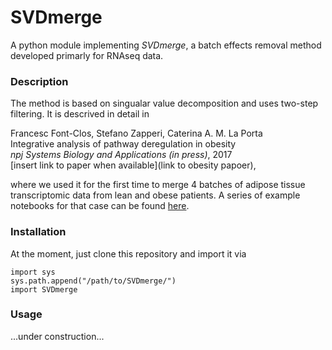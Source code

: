 # SVDmerge
A python module implementing *SVDmerge*, a batch effects removal method developed primarly for RNAseq data.


### Description
The method is based on singualar value decomposition and uses two-step filtering.
It is descrived in detail in

Francesc Font-Clos, Stefano Zapperi, Caterina A. M. La Porta  
Integrative analysis of pathway deregulation in obesity  
*npj Systems Biology and Applications (in press)*, 2017  
[insert link to paper when available](link to obesity papoer),  

where we used it for the first time to merge 4 batches of adipose tissue transcriptomic data
from lean and obese patients. A series of example notebooks for that case can be found [here](https://github.com/ComplexityBiosystems/obesity-score).

### Installation

At the moment, just clone this repository 
and import it via

```
import sys
sys.path.append("/path/to/SVDmerge/")
import SVDmerge
``` 

### Usage
...under construction...

